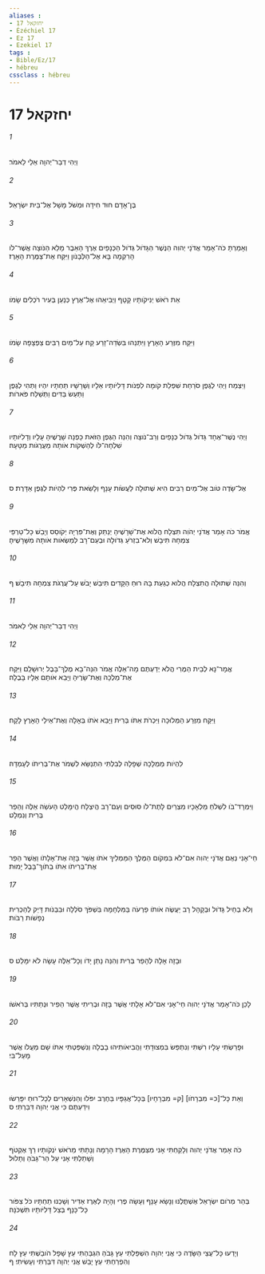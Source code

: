 ```yaml
---
aliases : 
- יחזקאל 17
- Ézéchiel 17
- Ez 17
- Ezekiel 17
tags : 
- Bible/Ez/17
- hébreu
cssclass : hébreu
---
```


# יחזקאל 17

###### 1
וַיְהִי דְבַר־יְהוָה אֵלַי לֵאמֹר׃
###### 2
בֶּן־אָדָם חוּד חִידָה וּמְשֹׁל מָשָׁל אֶל־בֵּית יִשְׂרָאֵל׃
###### 3
וְאָמַרְתָּ כֹּה־אָמַר אֲדֹנָי יְהוִה הַנֶּשֶׁר הַגָּדֹול גְּדֹול הַכְּנָפַיִם אֶרֶךְ הָאֵבֶר מָלֵא הַנֹּוצָה אֲשֶׁר־לֹו הָרִקְמָה בָּא אֶל־הַלְּבָנֹון וַיִּקַּח אֶת־צַמֶּרֶת הָאָרֶז׃
###### 4
אֵת רֹאשׁ יְנִיקֹותָיו קָטָף וַיְבִיאֵהוּ אֶל־אֶרֶץ כְּנַעַן בְּעִיר רֹכְלִים שָׂמֹו׃
###### 5
וַיִּקַּח מִזֶּרַע הָאָרֶץ וַיִּתְּנֵהוּ בִּשְׂדֵה־זָרַע קָח עַל־מַיִם רַבִּים צַפְצָפָה שָׂמֹו׃
###### 6
וַיִּצְמַח וַיְהִי לְגֶפֶן סֹרַחַת שִׁפְלַת קֹומָה לִפְנֹות דָּלִיֹּותָיו אֵלָיו וְשָׁרָשָׁיו תַּחְתָּיו יִהְיוּ וַתְּהִי לְגֶפֶן וַתַּעַשׂ בַּדִּים וַתְּשַׁלַּח פֹּארֹות׃
###### 7
וַיְהִי נֶשֶׁר־אֶחָד גָּדֹול גְּדֹול כְּנָפַיִם וְרַב־נֹוצָה וְהִנֵּה הַגֶּפֶן הַזֹּאת כָּפְנָה שָׁרֳשֶׁיהָ עָלָיו וְדָלִיֹּותָיו שִׁלְחָה־לֹּו לְהַשְׁקֹות אֹותָהּ מֵעֲרֻגֹות מַטָּעָהּ׃
###### 8
אֶל־שָׂדֶה טֹּוב אֶל־מַיִם רַבִּים הִיא שְׁתוּלָה לַעֲשֹׂות עָנָף וְלָשֵׂאת פֶּרִי לִהְיֹות לְגֶפֶן אַדָּרֶת׃ ס
###### 9
אֱמֹר כֹּה אָמַר אֲדֹנָי יְהֹוִה תִּצְלָח הֲלֹוא אֶת־שָׁרָשֶׁיהָ יְנַתֵּק וְאֶת־פִּרְיָהּ יְקֹוסֵס וְיָבֵשׁ כָּל־טַרְפֵּי צִמְחָהּ תִּיבָשׁ וְלֹא־בִזְרֹעַ גְּדֹולָה וּבְעַם־רָב לְמַשְׂאֹות אֹותָהּ מִשָּׁרָשֶׁיהָ׃
###### 10
וְהִנֵּה שְׁתוּלָה הֲתִצְלָח הֲלֹוא כְגַעַת בָּהּ רוּחַ הַקָּדִים תִּיבַשׁ יָבֹשׁ עַל־עֲרֻגֹת צִמְחָהּ תִּיבָשׁ׃ ף
###### 11
וַיְהִי דְבַר־יְהוָה אֵלַי לֵאמֹר׃
###### 12
אֱמָר־נָא לְבֵית הַמֶּרִי הֲלֹא יְדַעְתֶּם מָה־אֵלֶּה אֱמֹר הִנֵּה־בָא מֶלֶךְ־בָּבֶל יְרוּשָׁלִַם וַיִּקַּח אֶת־מַלְכָּהּ וְאֶת־שָׂרֶיהָ וַיָּבֵא אֹותָם אֵלָיו בָּבֶלָה׃
###### 13
וַיִּקַּח מִזֶּרַע הַמְּלוּכָה וַיִּכְרֹת אִתֹּו בְּרִית וַיָּבֵא אֹתֹו בְּאָלָה וְאֶת־אֵילֵי הָאָרֶץ לָקָח׃
###### 14
לִהְיֹות מַמְלָכָה שְׁפָלָה לְבִלְתִּי הִתְנַשֵּׂא לִשְׁמֹר אֶת־בְּרִיתֹו לְעָמְדָהּ׃
###### 15
וַיִּמְרָד־בֹּו לִשְׁלֹחַ מַלְאָכָיו מִצְרַיִם לָתֶת־לֹו סוּסִים וְעַם־רָב הֲיִצְלָח הֲיִמָּלֵט הָעֹשֵׂה אֵלֶּה וְהֵפֵר בְּרִית וְנִמְלָט׃
###### 16
חַי־אָנִי נְאֻם אֲדֹנָי יְהוִה אִם־לֹא בִּמְקֹום הַמֶּלֶךְ הַמַּמְלִיךְ אֹתֹו אֲשֶׁר בָּזָה אֶת־אָלָתֹו וַאֲשֶׁר הֵפֵר אֶת־בְּרִיתֹו אִתֹּו בְתֹוךְ־בָּבֶל יָמוּת׃
###### 17
וְלֹא בְחַיִל גָּדֹול וּבְקָהָל רָב יַעֲשֶׂה אֹותֹו פַרְעֹה בַּמִּלְחָמָה בִּשְׁפֹּךְ סֹלְלָה וּבִבְנֹות דָּיֵק לְהַכְרִית נְפָשֹׁות רַבֹּות׃
###### 18
וּבָזָה אָלָה לְהָפֵר בְּרִית וְהִנֵּה נָתַן יָדֹו וְכָל־אֵלֶּה עָשָׂה לֹא יִמָּלֵט׃ ס
###### 19
לָכֵן כֹּה־אָמַר אֲדֹנָי יְהוִה חַי־אָנִי אִם־לֹא אָלָתִי אֲשֶׁר בָּזָה וּבְרִיתִי אֲשֶׁר הֵפִיר וּנְתַתִּיו בְּרֹאשֹׁו׃
###### 20
וּפָרַשְׂתִּי עָלָיו רִשְׁתִּי וְנִתְפַּשׂ בִּמְצוּדָתִי וַהֲבִיאֹותִיהוּ בָבֶלָה וְנִשְׁפַּטְתִּי אִתֹּו שָׁם מַעֲלֹו אֲשֶׁר מָעַל־בִּי׃
###### 21
וְאֵת כָּל־[כ= מִבְרָחֹו] [ק= מִבְרָחָיו] בְּכָל־אֲגַפָּיו בַּחֶרֶב יִפֹּלוּ וְהַנִּשְׁאָרִים לְכָל־רוּחַ יִפָּרֵשׂוּ וִידַעְתֶּם כִּי אֲנִי יְהוָה דִּבַּרְתִּי׃ ס
###### 22
כֹּה אָמַר אֲדֹנָי יְהוִה וְלָקַחְתִּי אָנִי מִצַּמֶּרֶת הָאֶרֶז הָרָמָה וְנָתָתִּי מֵרֹאשׁ יֹנְקֹותָיו רַךְ אֶקְטֹף וְשָׁתַלְתִּי אָנִי עַל הַר־גָּבֹהַ וְתָלוּל׃
###### 23
בְּהַר מְרֹום יִשְׂרָאֵל אֶשְׁתֳּלֶנּוּ וְנָשָׂא עָנָף וְעָשָׂה פֶרִי וְהָיָה לְאֶרֶז אַדִּיר וְשָׁכְנוּ תַחְתָּיו כֹּל צִפֹּור כָּל־כָּנָף בְּצֵל דָּלִיֹּותָיו תִּשְׁכֹּנָּה׃
###### 24
וְיָדְעוּ כָּל־עֲצֵי הַשָּׂדֶה כִּי אֲנִי יְהוָה הִשְׁפַּלְתִּי עֵץ גָּבֹהַ הִגְבַּהְתִּי עֵץ שָׁפָל הֹובַשְׁתִּי עֵץ לָח וְהִפְרַחְתִּי עֵץ יָבֵשׁ אֲנִי יְהוָה דִּבַּרְתִּי וְעָשִׂיתִי׃ ף
